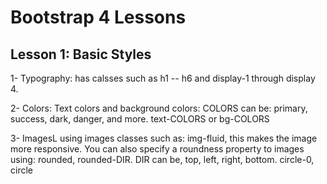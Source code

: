 # Bootstrap 4 Lessons

## Lesson 1: Basic Styles

1- Typography: has calsses such as h1 -- h6 and display-1 through display 4.

2- Colors: Text colors and background colors:  COLORS can be: primary, success, dark, danger, and more.
  text-COLORS or bg-COLORS
  
3- ImagesL using images classes such as: img-fluid, this makes the image more responsive.
   You can also specify a roundness property to images using: rounded, rounded-DIR. DIR can be, top, left, right, bottom. circle-0, circle
   
  

